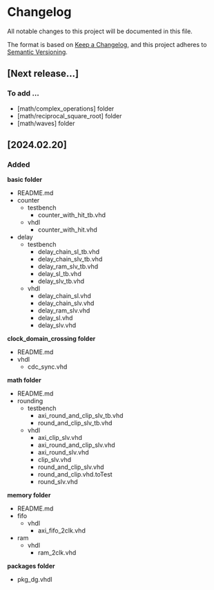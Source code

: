 # Changelog

All notable changes to this project will be documented in this file.

The format is based on [Keep a Changelog](https://keepachangelog.com/en/1.1.0/),
and this project adheres to [Semantic Versioning](https://semver.org/spec/v2.0.0.html).

## [Next release...]

### To add ...

- [math/complex_operations] folder
- [math/reciprocal_square_root] folder
- [math/waves] folder


## [2024.02.20]

### Added

**basic folder**

- README.md
- counter
  - testbench
    - counter_with_hit_tb.vhd
  - vhdl
    - counter_with_hit.vhd
- delay
  - testbench
    - delay_chain_sl_tb.vhd
    - delay_chain_slv_tb.vhd
    - delay_ram_slv_tb.vhd
    - delay_sl_tb.vhd
    - delay_slv_tb.vhd
  - vhdl
    - delay_chain_sl.vhd
    - delay_chain_slv.vhd
    - delay_ram_slv.vhd
    - delay_sl.vhd
    - delay_slv.vhd

**clock_domain_crossing folder**
- README.md
- vhdl
  - cdc_sync.vhd


**math folder**

- README.md
- rounding
  - testbench
    - axi_round_and_clip_slv_tb.vhd
    - round_and_clip_slv_tb.vhd
  - vhdl
    - axi_clip_slv.vhd
    - axi_round_and_clip_slv.vhd
    - axi_round_slv.vhd
    - clip_slv.vhd
    - round_and_clip_slv.vhd
    - round_and_clip.vhd.toTest
    - round_slv.vhd


**memory folder**

- README.md
- fifo
  - vhdl
    - axi_fifo_2clk.vhd
- ram
  - vhdl
    - ram_2clk.vhd


**packages folder**

- pkg_dg.vhdl
